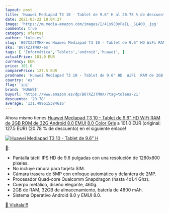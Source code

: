 ```yaml
---
layout: post
title: 'Huawei Mediapad T3 10 - Tablet de 9.6" H al 20.78 % de descuento'
date: 2021-03-22 10:04:27
image: 'https://m.media-amazon.com/images/I/41s9E0yFeIL._SL400_.jpg'
comments: true
category: ofertas
author: 'tole.es'
slug: 'B07XZJTMHX-es Huawei Mediapad T3 10 - Tablet de 9.6" HD WiFi RAM de 2GB...'
sku: 'B07XZJTMHX-es'
tags: [ 'Informática','Tablets','android','huawei', ]
actualPrice: 101.0 EUR
currency: EUR
price: 101.0
comparePrice: 127.5 EUR
prodname: 'Huawei Mediapad T3 10 - Tablet de 9.6" HD  WiFi  RAM de 2GB  ROM de 32G  Android 8.0  EMUI 8.0   Color Gris'
country: 'es'
flag: '🇪🇸'
brand: 'HUAWEI'
buyurl: 'https://www.amazon.es/dp/B07XZJTMHX/?tag=tolees-21'
descuento: '20.78'
average: '131.499615384616'
---
```


Ahora mismo tienes [Huawei Mediapad T3 10 - Tablet de 9.6" HD  WiFi  RAM de 2GB  ROM de 32G  Android 8.0  EMUI 8.0   Color Gris](https://www.amazon.es/dp/B07XZJTMHX/?tag=tolees-21) a 101.0 EUR (original: 127.5 EUR) (20.78 %  de descuento) en el siguiente enlace!

[![Huawei Mediapad T3 10 - Tablet de 9.6" H](https://m.media-amazon.com/images/I/41s9E0yFeIL._SL400_.jpg)](https://www.amazon.es/dp/B07XZJTMHX/?tag=tolees-21)

🔎:

- Pantalla táctil IPS HD de 9.6 pulgadas con una resolución de 1280x800 pixeles.
- No incluye ranura para tarjeta SIM.
- Cámara trasera de 5MP con enfoque automático y delantera de 2MP.
- Procesador Quad-core Qualcomm Snapdragon (hasta 4x1.4 Ghz).
- Cuerpo metálico, diseño elegante, 460g.
- 2GB de RAM, 32GB de almacenamiento, batería de 4800 mAh.
- Sistema Operativo Android 8.0 y EMUI 8.0.

[🛒 Visítala!!!](https://www.amazon.es/dp/B07XZJTMHX/?tag=tolees-21)
